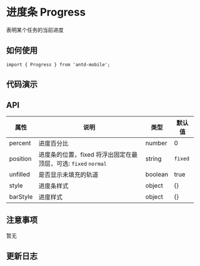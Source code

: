 # 进度条 Progress

表明某个任务的当前进度

## 如何使用

```
import { Progress } from 'antd-mobile';

```

## 代码演示


## API


|属性 | 说明 | 类型 | 默认值
|----|-----|------|------
| percent | 进度百分比 | number | 0
| position | 进度条的位置，fixed 将浮出固定在最顶层，可选: `fixed` `normal` | string | `fixed`
| unfilled | 是否显示未填充的轨道 | boolean | true
| style | 进度条样式 | object | {}
| barStyle | 进度样式 | object | {}



## 注意事项

暂无

## 更新日志
